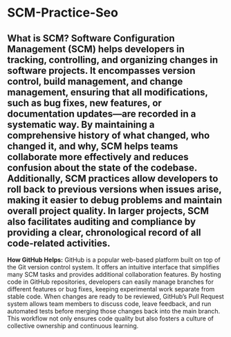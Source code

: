 # SCM-Practice-Seo

**What is SCM?**
Software Configuration Management (SCM) helps developers in tracking, controlling, and organizing changes in software projects. It encompasses version control, build management, and change management, ensuring that all modifications, such as bug fixes, new features, or documentation updates—are recorded in a systematic way. By maintaining a comprehensive history of what changed, who changed it, and why, SCM helps teams collaborate more effectively and reduces confusion about the state of the codebase. Additionally, SCM practices allow developers to roll back to previous versions when issues arise, making it easier to debug problems and maintain overall project quality. In larger projects, SCM also facilitates auditing and compliance by providing a clear, chronological record of all code-related activities.
----

**How GitHub Helps:**
GitHub is a popular web-based platform built on top of the Git version control system. It offers an intuitive interface that simplifies many SCM tasks and provides additional collaboration features. By hosting code in GitHub repositories, developers can easily manage branches for different features or bug fixes, keeping experimental work separate from stable code. When changes are ready to be reviewed, GitHub’s Pull Request system allows team members to discuss code, leave feedback, and run automated tests before merging those changes back into the main branch. This workflow not only ensures code quality but also fosters a culture of collective ownership and continuous learning. 
